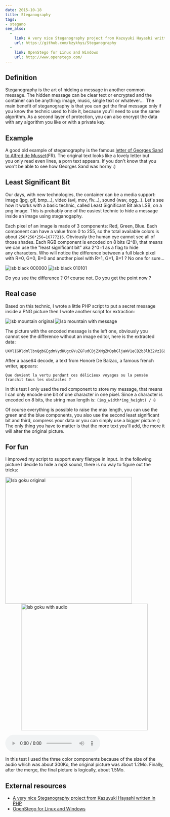 ```yaml
---
date: 2015-10-18
title: Steganography
tags:
- stegano
see_also:
  -
    link: A very nice Steganography project from Kazuyuki Hayashi written in PHP
    url: https://github.com/kzykhys/Steganography
  -
    link: OpenStego for Linux and Windows
    url: http://www.openstego.com/
---
```

## Definition

Steganography is the art of hidding a message in another common message. 
The hidden message can be clear text or encrypted and the container can be anything: image, music, single text or whatever... 
The main benefit of steganography is that you can get the final message only if you know the technic used to hide it, because you'll need to use the same algorithm. 
As a second layer of protection, you can also encrypt the data with any algorithm you like or with a private key.

<!--more-->

## Example

A good old example of steganography is the famous [letter of Georges Sand to Alfred de Musset](http://5ko.free.fr/fr/sand.html)(FR). 
The original text looks like a lovely letter but you only read even lines, a porn text appears. 
If you don't know that you won't be able to see how Georges Sand was horny :)

## Least Significant Bit

Our days, with new technologies, the container can be a media support: image (jpg, gif, bmp...), video (avi, mov, flv...), sound (wav, ogg...). 
Let's see how it works with a basic technic, called Least Significant Bit aka LSB, on a png image. 
This is probably one of the easiest technic to hide a message inside an image using steganogaphy.

Each pixel of an image is made of 3 components: Red, Green, Blue. Each component can have a value from 0 to 255, so the total available colors is about `256*256*256=16777216`. 
Obviously the human eye cannot see all of those shades. 
Each RGB component is encoded on 8 bits (2^8), that means we can use the "least significant bit" aka 2^0=1 as a flag to hide any characters. 
Who will notice the difference between a full black pixel with R=0, G=0, B=0 and another pixel with R=1, G=1, B=1 ? No one for sure...

![lsb black 000000](/images/lsb-black-000000.png)
![lsb black 010101](/images/lsb-black-010101.png)

Do you see the difference ? Of course not. Do you get the point now ?

## Real case

Based on this technic, I wrote a little PHP script to put a secret message inside a PNG picture then I wrote another script for extraction:

![lsb mountain original](/images/lsb-mountain-empty.png)
![lsb mountain with message](/images/lsb-mountain-message.png)

The picture with the encoded message is the left one, obviously you cannot see the difference without an image editor, here is the extracted data:

```none
UXVlIGRldmllbnQgbGEgdmVydHUgcGVuZGFudCBjZXMgZMOpbGljaWV1eCB2b3lhZ2VzIG91IGxhIHBlbnPDqWUgZnJhbmNoaXQgdG91cyBsZXMgb2JzdGFjbGVzID8K
```

After a base64 decode, a text from Honoré De Balzac, a famous french writer, appears:

`Que devient la vertu pendant ces délicieux voyages ou la pensée franchit tous les obstacles ?`

In this test I only used the red component to store my message, that means I can only encode one bit of one character in one pixel. 
Since a character is encoded on 8 bits, the string max length is:
`(img_width*img_height) / 8`

Of course everything is possible to raise the max length, you can use the green and the blue components, you also use the second least significant bit and third, 
compress your data or you can simply use a bigger picture :) The only thing you have to matter is that the more text you'll add, the more it will alter the original picture.

## For fun

I improved my script to support every filetype in input. 
In the following picture I decide to hide a mp3 sound, there is no way to figure out the tricks:

<img src="/images/lsb-goku-empty.png" alt="lsb goku original" height="400" />
<img src="/images/lsb-goku-message.png" alt="lsb goku with audio" height="400" hspace="50" />

<audio src="/images/lsb-dbz.mp3" controls="controls"></audio>

In this test I used the three color components because of the size of the audio which was about 300Ko, the original picture was about 1.2Mo. 
Finally, after the merge, the final picture is logically, about 1.5Mo.


## External resources

- [A very nice Steganography project from Kazuyuki Hayashi written in PHP](https://github.com/kzykhys/Steganography)
- [OpenStego for Linux and Windows](http://www.openstego.com/)
